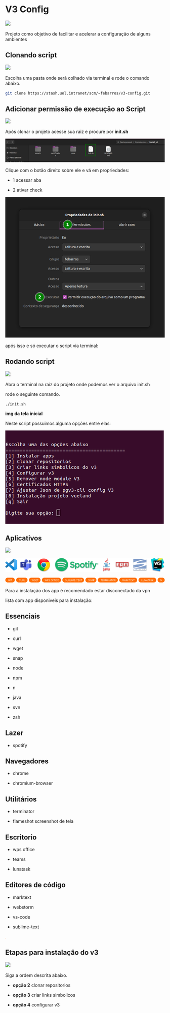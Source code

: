 # V3 Config

![](/home/febarros/snap/marktext/9/.config/marktext/images/2023-02-16-12-23-00-image.png)

Projeto como objetivo de facilitar e acelerar a configuração de alguns ambientes 



## Clonando script

![](/home/febarros/snap/marktext/9/.config/marktext/images/2023-02-16-12-23-00-image.png)

Escolha uma pasta onde será colhado via terminal e rode o comando abaixo.

```bash
git clone https://stash.uol.intranet/scm/~febarros/v3-config.git
```



## Adicionar permissão de execução ao Script

![](/home/febarros/snap/marktext/9/.config/marktext/images/2023-02-16-12-23-00-image.png)

Após clonar o projeto acesse sua raiz e procure por **init.sh**



![](./assets/img/FILE_START.png)

Clique com o botão direito sobre ele e vá em propriedades:

- 1 acessar aba

- 2 ativar check

![](./assets/img/ABILITE_SCRIPT.png)

após isso e só executar o script via terminal:





## Rodando script

![](/home/febarros/snap/marktext/9/.config/marktext/images/2023-02-16-12-23-00-image.png)

Abra o terminal na raiz do projeto onde podemos ver o arquivo init.sh

rode o seguinte comando.



```bash
./init.sh
```



**img da tela inicial**

Neste script possuimos alguma opções entre elas:

![](./assets/img/CLI.png)



## Aplicativos

![](/home/febarros/snap/marktext/9/.config/marktext/images/2023-02-16-12-23-00-image.png)



![](./assets/img/APPS.png)



![](./assets/img/OUTER_APPS.png)



Para a instalação dos app é recomendado estar disconectado da vpn

lista com app disponiveis para instalação:



## Essenciais

- git

- curl

- wget

- snap

- node

- npm

- n

- java

- svn

- zsh

## Lazer

- spotify

## Navegadores

- chrome

- chromium-browser

## Utilitários

- terminator

- flameshot screenshot de tela

## Escritorio

- wps office

- teams

- lunatask

## Editores de código

- marktext

- webstorm

- vs-code

- sublime-text

![](./assets/img/MARGIN.png)

## Etapas para instalação do v3

![](/home/febarros/snap/marktext/9/.config/marktext/images/2023-02-16-12-23-00-image.png)

Siga a ordem descrita abaixo.



- **opção 2** clonar repositorios 

- **opção 3** criar links simbolicos 

- **opção 4** configurar v3 
  
  
